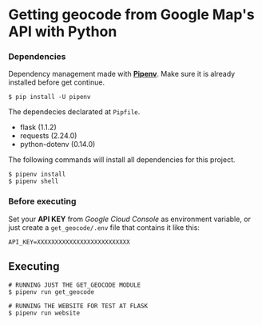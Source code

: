 # Getting geocode from Google Map's API with Python

### Dependencies

Dependency management made with [**Pipenv**](https://pipenv.pypa.io/en/latest/). Make sure it is already installed before get continue.

```shell
$ pip install -U pipenv
```

The dependecies declarated at `Pipfile`.

- flask (1.1.2)
- requests (2.24.0)
- python-dotenv (0.14.0)

The following commands will install all dependencies for this project.

```shell
$ pipenv install
$ pipenv shell
```

### Before executing

Set your **API KEY** from _Google Cloud Console_ as environment variable, or just create a `get_geocode/.env` file that contains it like this:

    API_KEY=XXXXXXXXXXXXXXXXXXXXXXXXXX

## Executing 

```shell
# RUNNING JUST THE GET_GEOCODE MODULE
$ pipenv run get_geocode

# RUNNING THE WEBSITE FOR TEST AT FLASK
$ pipenv run website
```
